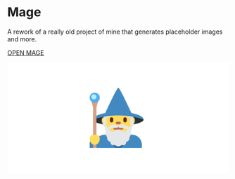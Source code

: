 # Mage

A rework of a really old project of mine that generates placeholder images and more.

[OPEN MAGE](https://mage.skayo.dev)

![Banner](assets/social-preview.png)
